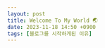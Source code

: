 ```yaml
---
layout: post
title: Welcome To My World 🌏
date: 2023-11-18 14:50 +0900
tags: [블로그를 시작하게된 이유]
---
```

